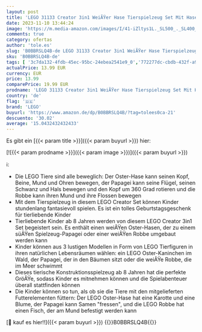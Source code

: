 ```yaml
---
layout: post
title: 'LEGO 31133 Creator 3in1 WeiÃŸer Hase Tierspielzeug Set Mit Hasen-  Robben- Und Papageienfiguren  Baustein-Konstruktionsspielzeug Für Kinder Ab 8 Jahren'
date: 2023-11-10 13:44:24
image: 'https://m.media-amazon.com/images/I/41-iZltys1L._SL500_._SL400_.jpg'
comments: true
category: ofertas
author: 'tole.es'
slug: 'B0BBRSLQ4B-de LEGO 31133 Creator 3in1 WeiÃŸer Hase Tierspielzeug Set Mit...'
sku: 'B0BBRSLQ4B-de'
tags: [ '3c7da132-4fdb-45ec-95bc-24ebea2541e9_0','772277dc-cbdb-432f-a915-25a321e9ed8c_0','772277dc-cbdb-432f-a915-25a321e9ed8c_3901','772277dc-cbdb-432f-a915-25a321e9ed8c_4401','Arborist Merchandising Root','Bauspielzeug & Konstruktionsspielzeug','Bauspielzeugsets','Custom Stores','LEGO','Lego Creator','Selektion1','Self Service','Special Features Stores','Spiele, Spielzeug und Sammlerstücke für große Kinder','Spielzeug','Xmas23 Most wanted Toys','lego','🇩🇪', ]
actualPrice: 13.99 EUR
currency: EUR
price: 13.99
comparePrice: 19.99 EUR
prodname: 'LEGO 31133 Creator 3in1 WeiÃŸer Hase Tierspielzeug Set Mit Hasen-  Robben- Und Papageienfiguren  Baustein-Konstruktionsspielzeug Für Kinder Ab 8 Jahren'
country: 'de'
flag: '🇩🇪'
brand: 'LEGO'
buyurl: 'https://www.amazon.de/dp/B0BBRSLQ4B/?tag=tolees0ca-21'
descuento: '30.02'
average: '15.0432432432433'
---
```


Es gibt ein [{{< param title >}}]({{< param buyurl >}}) hier:

[![{{< param prodname >}}]({{< param image >}})]({{< param buyurl >}})

ℹ️:

- Die LEGO Tiere sind alle beweglich: Der Oster-Hase kann seinen Kopf, Beine, Mund und Ohren bewegen, der Papagei kann seine Flügel, seinen Schwanz und Hals bewegen und den Kopf um 360 Grad rotieren und die Robbe kann ihren Mund und ihre Flossen bewegen
- Mit dem Tierspielzeug in diesem LEGO Creator Set können Kinder stundenlang fantasievoll spielen. Es ist ein tolles Geburtstagsgeschenk für tierliebende Kinder
- Tierliebende Kinder ab 8 Jahren werden von diesem LEGO Creator 3in1 Set begeistert sein. Es enthält einen weiÃŸen Oster-Hasen, der zu einem süÃŸen Spielzeug-Papagei oder einer weiÃŸen Robbe umgebaut werden kann
- Kinder können aus 3 lustigen Modellen in Form von LEGO Tierfiguren in ihren natürlichen Lebensräumen wählen: ein LEGO Oster-Kaninchen im Wald, der Papagei, der in den Bäumen sitzt oder die weiÃŸe Robbe, die im Meer schwimmt
- Dieses tierische Konstruktionsspielzeug ab 8 Jahren hat die perfekte GröÃŸe, sodass Kinder es mitnehmen können und die Spielabenteuer überall stattfinden können
- Die Kinder können so tun, als ob sie die Tiere mit den mitgelieferten Futterelementen füttern: Der LEGO Oster-Hase hat eine Karotte und eine Blume, der Papagei kann Samen "fressen", und die LEGO Robbe hat einen Fisch, der am Mund befestigt werden kann

[🛒 kauf es hier!!]({{< param buyurl >}})
{{<world>}}B0BBRSLQ4B{{</world>}}
